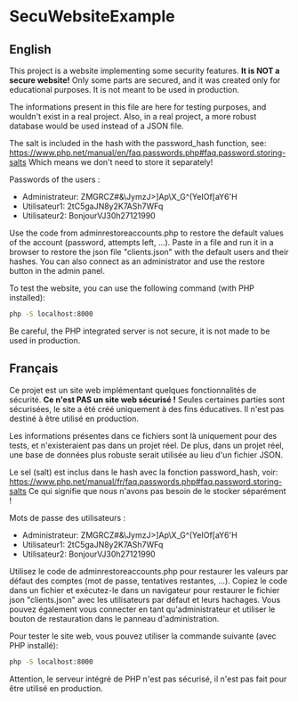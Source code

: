 # SecuWebsiteExample

## English
This project is a website implementing some security features. **It is NOT a secure website!** Only some parts are secured, and it was created only for educational purposes. It is not meant to be used in production.

The informations present in this file are here for testing purposes, and wouldn't exist in a real project.
Also, in a real project, a more robust database would be used instead of a JSON file.

The salt is included in the hash with the password_hash function, see:
https://www.php.net/manual/en/faq.passwords.php#faq.password.storing-salts
Which means we don't need to store it separately!

Passwords of the users :
- Administrateur: ZMGRCZ#&\JymzJ>]Ap\X_G^(YeIOf[aY6'H
- Utilisateur1: 2tC5gaJN8y2K7ASh7WFq
- Utilisateur2: BonjourVJ30h27121990

Use the code from adminrestoreaccounts.php to restore the default values of the account (password, attempts left, ...).
Paste in a file and run it in a browser to restore the json file "clients.json" with the default users and their hashes. You can also connect as an administrator and use the restore button in the admin panel.

To test the website, you can use the following command (with PHP installed):
```bash
php -S localhost:8000
```
Be careful, the PHP integrated server is not secure, it is not made to be used in production.

## Français
Ce projet est un site web implémentant quelques fonctionnalités de sécurité. **Ce n'est PAS un site web sécurisé !** Seules certaines parties sont sécurisées, le site a été créé uniquement à des fins éducatives. Il n'est pas destiné à être utilisé en production.

Les informations présentes dans ce fichiers sont là uniquement pour des tests, et n'existeraient pas dans un projet réel.
De plus, dans un projet réel, une base de données plus robuste serait utilisée au lieu d'un fichier JSON.

Le sel (salt) est inclus dans le hash avec la fonction password_hash, voir:
https://www.php.net/manual/fr/faq.passwords.php#faq.password.storing-salts
Ce qui signifie que nous n'avons pas besoin de le stocker séparément !

Mots de passe des utilisateurs :
- Administrateur: ZMGRCZ#&\JymzJ>]Ap\X_G^(YeIOf[aY6'H
- Utilisateur1: 2tC5gaJN8y2K7ASh7WFq
- Utilisateur2: BonjourVJ30h27121990

Utilisez le code de adminrestoreaccounts.php pour restaurer les valeurs par défaut des comptes (mot de passe, tentatives restantes, ...).
Copiez le code dans un fichier et exécutez-le dans un navigateur pour restaurer le fichier json "clients.json" avec les utilisateurs par défaut et leurs hachages. Vous pouvez également vous connecter en tant qu'administrateur et utiliser le bouton de restauration dans le panneau d'administration.

Pour tester le site web, vous pouvez utiliser la commande suivante (avec PHP installé):
```bash
php -S localhost:8000
```
Attention, le serveur intégré de PHP n'est pas sécurisé, il n'est pas fait pour être utilisé en production.
